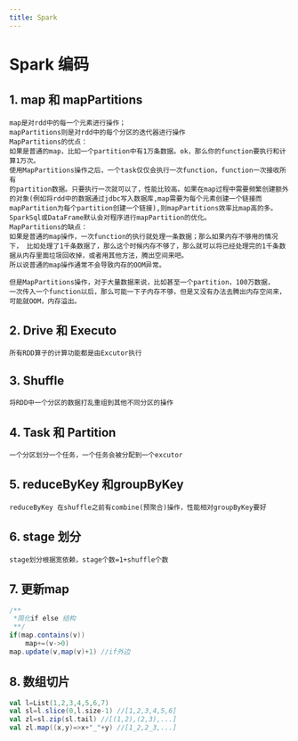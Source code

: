 ```yaml
---
title: Spark
---
```


# Spark 编码

## 1. map 和 mapPartitions

~~~
map是对rdd中的每一个元素进行操作；
mapPartitions则是对rdd中的每个分区的迭代器进行操作
MapPartitions的优点：
如果是普通的map，比如一个partition中有1万条数据。ok，那么你的function要执行和计算1万次。
使用MapPartitions操作之后，一个task仅仅会执行一次function，function一次接收所有
的partition数据。只要执行一次就可以了，性能比较高。如果在map过程中需要频繁创建额外的对象(例如将rdd中的数据通过jdbc写入数据库,map需要为每个元素创建一个链接而mapPartition为每个partition创建一个链接),则mapPartitions效率比map高的多。
SparkSql或DataFrame默认会对程序进行mapPartition的优化。
MapPartitions的缺点：
如果是普通的map操作，一次function的执行就处理一条数据；那么如果内存不够用的情况下， 比如处理了1千条数据了，那么这个时候内存不够了，那么就可以将已经处理完的1千条数据从内存里面垃圾回收掉，或者用其他方法，腾出空间来吧。
所以说普通的map操作通常不会导致内存的OOM异常。 

但是MapPartitions操作，对于大量数据来说，比如甚至一个partition，100万数据，
一次传入一个function以后，那么可能一下子内存不够，但是又没有办法去腾出内存空间来，可能就OOM，内存溢出。

~~~

## 2. Drive 和 Executo

~~~
所有RDD算子的计算功能都是由Excutor执行
~~~

## 3. Shuffle

~~~
将RDD中一个分区的数据打乱重组到其他不同分区的操作
~~~

## 4. Task 和 Partition

~~~
一个分区划分一个任务，一个任务会被分配到一个excutor
~~~

## 5. reduceByKey 和groupByKey

~~~
reduceByKey 在shuffle之前有combine(预聚合)操作，性能相对groupByKey要好
~~~

## 6. stage 划分

~~~
stage划分根据宽依赖，stage个数=1+shuffle个数
~~~

## 7. 更新map

```scala
/**
 *简化if else 结构
 **/
if(map.contains(v))
	map+=(v->0)
map.update(v,map(v)+1) //if外边
```

## 8. 数组切片

```scala
val l=List(1,2,3,4,5,6,7)
val sl=l.slice(0,l.size-1) //[1,2,3,4,5,6]
val zl=sl.zip(sl.tail) //[(1,2),(2,3),...]
val zl.map((x,y)=>x+"_"+y) //[1_2,2_3,...]
```


